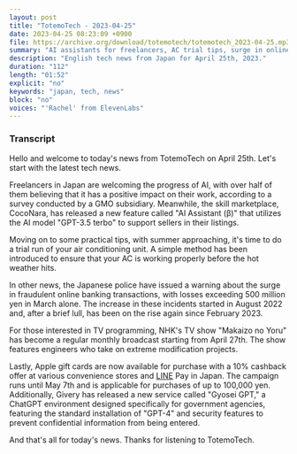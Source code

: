```yaml
---
layout: post
title: "TotemoTech - 2023-04-25"
date: 2023-04-25 08:23:09 +0900
file: https://archive.org/download/totemotech/totemotech_2023-04-25.mp3
summary: "AI assistants for freelancers, AC trial tips, surge in online banking fraud, NHK's Makaizo no Yoru monthly broadcast, & more…"
description: "English tech news from Japan for April 25th, 2023."
duration: "112"
length: "01:52"
explicit: "no"
keywords: "japan, tech, news"
block: "no"
voices: "'Rachel' from ElevenLabs"
---
```


### Transcript

Hello and welcome to today's news from TotemoTech on April 25th. Let's start with the latest tech news.

Freelancers in Japan are welcoming the progress of AI, with over half of them believing that it has a positive impact on their work, according to a survey conducted by a GMO subsidiary. Meanwhile, the skill marketplace, CocoNara, has released a new feature called "AI Assistant (β)" that utilizes the AI model "GPT-3.5 terbo" to support sellers in their listings.

Moving on to some practical tips, with summer approaching, it's time to do a trial run of your air conditioning unit. A simple method has been introduced to ensure that your AC is working properly before the hot weather hits.

In other news, the Japanese police have issued a warning about the surge in fraudulent online banking transactions, with losses exceeding 500 million yen in March alone. The increase in these incidents started in August 2022 and, after a brief lull, has been on the rise again since February 2023.

For those interested in TV programming, NHK's TV show "Makaizo no Yoru" has become a regular monthly broadcast starting from April 27th. The show features engineers who take on extreme modification projects.

Lastly, Apple gift cards are now available for purchase with a 10% cashback offer at various convenience stores and [LINE](/companies/line) Pay in Japan. The campaign runs until May 7th and is applicable for purchases of up to 100,000 yen. Additionally, Givery has released a new service called "Gyosei GPT," a ChatGPT environment designed specifically for government agencies, featuring the standard installation of "GPT-4" and security features to prevent confidential information from being entered.

And that's all for today's news. Thanks for listening to TotemoTech.
